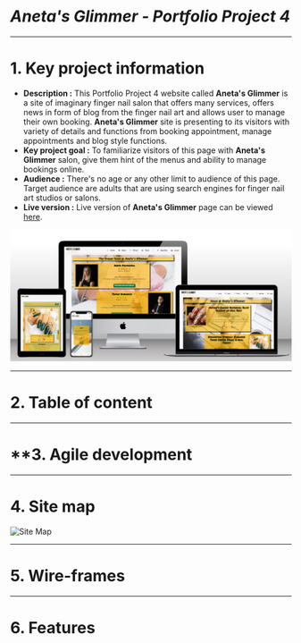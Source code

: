 # ***Aneta's Glimmer - Portfolio Project 4***
---
# **1. Key project information**

- **Description :** This Portfolio Project 4 website called **Aneta's Glimmer** is a site of imaginary finger nail salon that offers many services, offers news in form of blog from the finger nail art and allows user to manage their own booking. **Aneta's Glimmer** site is presenting to its visitors with variety of details and functions from booking appointment, manage appointments and blog style functions.
- **Key project goal :** To familiarize visitors of this page with **Aneta's Glimmer** salon, give them hint of the menus and ability to manage bookings online.
- **Audience :** There's no age or any other limit to audience of this page. Target audience are adults that are using search engines for finger nail art studios or salons.
- **Live version :** Live version of **Aneta's Glimmer** page can be viewed [here](https://anetas-glimmer-05b4a3ceb113.herokuapp.com/).

![Mockup](/docs/mockup.png)

---

# **2. Table of content**

---

# **3. Agile development

---

# **4. Site map**

![Site Map](/docs/site-map.png)

---

# **5. Wire-frames**

---

# **6. Features**
